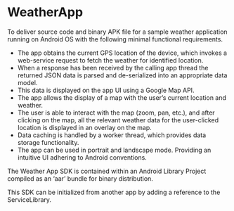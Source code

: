 # WeatherApp

To deliver source code and binary APK file for a sample weather application running on Android OS with the following minimal functional requirements.-	The app obtains the current GPS location of the device, which invokes a web-service request to fetch the weather for identified location. -	When a response has been received by the calling app thread the returned JSON data is parsed and de-serialized into an appropriate data model. -	This data is displayed on the app UI using a Google Map API. -	The app allows the display of a map with the user’s current location and weather. -	The user is able to interact with the map (zoom, pan, etc.), and after clicking on the map, all the relevant weather data for the user-clicked location is displayed in an overlay on the map. -	Data caching is handled by a worker thread, which provides data storage functionality. -	The app can be used in portrait and landscape mode. Providing an intuitive UI adhering to Android conventions.The Weather App SDK is contained within an Android Library Project compiled as an ‘aar’ bundle for binary distribution.This SDK can be initialized from another app by adding a reference to the ServiceLibrary.